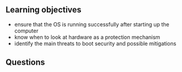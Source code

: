 ## Learning objectives
- ensure that the OS is running successfully after starting up the computer
- know when to look at hardware as a protection mechanism
- identify the main threats to boot security and possible mitigations

## Questions
